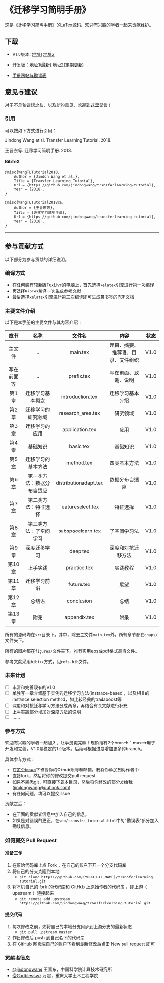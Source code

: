 # 《迁移学习简明手册》

这是《迁移学习简明手册》的LaTex源码。欢迎有兴趣的学者一起来贡献维护。

## 下载

- V1.0版本: [地址1](http://jd92.wang/assets/files/transfer_learning_tutorial_wjd.pdf)   [地址2](https://github.com/jindongwang/transferlearning-tutorial/releases)

- 开发版：[地址1(最新)](https://www.jianguoyun.com/p/DSI5P2YQjKnsBRiU_0w)    [地址2(定期更新)](https://github.com/jindongwang/transferlearning-tutorial/releases/tag/%E6%9C%80%E6%96%B0%E5%BC%80%E5%8F%91%E7%89%88)

- [手册网站与勘误表](http://t.cn/RmasEFe)

## 意见与建议

对于不足和错误之处，以及新的意见，欢迎到[这里](https://github.com/jindongwang/transferlearning-tutorial/issues/6)留言！

### 引用

可以按如下方式进行引用：

Jindong Wang et al. Transfer Learning Tutorial. 2018.

王晋东等. 迁移学习简明手册. 2018.

#### BibTeX

```
@misc{WangTLTutorial2018,
	Author = {Jindon Wang et al.},
	Title = {Transfer Learning Tutorial},
	Url = {https://github.com/jindongwang/transferlearning-tutorial},
	Year = {2018},
}

@misc{WangTLTutorial2018cn,
	Author = {王晋东等},
	Title = {迁移学习简明手册},
	Url = {https://github.com/jindongwang/transferlearning-tutorial},
	Year = {2018},
}
```

- - -

## 参与贡献方式

以下部分为参与贡献的详细说明。

### 编译方式

- 在任何装有较新版TexLive的电脑上，首先选择`xelatex`引擎进行第一次编译
- 再选择`BibTeX`编译一次生成参考文献
- 最后选择`xelatex`引擎进行第三次编译即可生成带书签的PDF文档

### 主要文件介绍

以下是本手册的主要文件与其内容介绍：

| 章节 | 名称 | 文件名 | 内容 | 状态 |
|:----------:|:--------------------------:|:---------------------:|:----------------------------------:|:----:|
| 主文件 | .. | main.tex | 题目、摘要、推荐语、目录、文件组织 | V1.0 |
| 写在前面等 | .. | prefix.tex | 写在前面、致谢、说明 | V1.0 |
| 第1章 | 迁移学习基本概念 | introduction.tex | 迁移学习基本介绍 | V1.0 |
| 第2章 | 迁移学习的研究领域 | research_area.tex | 研究领域 | V1.0 |
| 第3章 | 迁移学习的应用 | application.tex | 应用 | V1.0 |
| 第4章 | 基础知识 | basic.tex | 基础知识 | V1.0 |
| 第5章 | 迁移学习的基本方法 | method.tex | 四类基本方法 | V1.0 |
| 第6章 | 第一类方法：数据分布自适应 | distributionadapt.tex | 数据分布自适应 | V1.0 |
| 第7章 | 第二类方法：特征选择 | featureselect.tex | 特征选择 | V1.0 |
| 第8章 | 第三类方法：子空间学习 | subspacelearn.tex | 子空间学习法 | V1.0 |
| 第9章 | 深度迁移学习 | deep.tex | 深度和对抗迁移方法 | V1.0 |
| 第10章 | 上手实践 | practice.tex | 实践教程 | V1.0 |
| 第11章 | 迁移学习前沿 | future.tex | 展望 | V1.0 |
| 第12章 | 总结语 | conclusion | 总结 | V1.0 |
| 第13章 | 附录 | appendix.tex | 附录 | V1.0 |

所有的源码均在`src`目录下。其中，除去主文件`main.tex`外，所有章节都在`chaps/`文件夹下。

所有的图片都在`figures/`文件夹下。推荐实用eps或pdf格式高清文件。

参考文献采用`bibtex`方式，见`refs.bib`文件。

### 未来计划

- [ ] 丰富和完善现有的V1.0
- [ ] 单独写一章介绍基于实例的迁移学习方法(instance-based)，以及相关的instance selection method，如比较经典的tradaboost等
- [ ] 深度和对抗迁移学习方法分成两章，再结合有关文献进行补充
- [ ] 上手实践部分增加对深度方法的说明
- [ ] ……

### 参与方式

欢迎有兴趣的学者一起加入，让手册更完善！现阶段有2个branch：master用于开发和完善，V1.0是稳定的1.0版本。后续可根据进度增加更多的branch。

具体参与方式：

- 在[这个issue](https://github.com/jindongwang/transferlearning-tutorial/issues/1)下留言你的Github账号和邮箱，我将你添加到协作者中
- 直接fork，然后将你的修改提交pull request
- 如果不熟悉git，可直接下载本目录，然后将你修改的部分发给我(jindongwang@outlook.com)
- 有任何问题，均可以提交issue

贡献之后：
- 在下面的贡献者信息中加入自己的信息。
- 如果是对错误的更正，在`web/transfer_tutorial.html`中的"勘误表"部分加入勘误信息。

### 如何提交 Pull Request
#### 准备工作

1. 在原始代码库上点 Fork ，在自己的账户下开一个分支代码库
1. 将自己的分支克隆到本地
    * `git clone https://github.com/(YOUR_GIT_NAME)/transferlearning-tutorial.git`
1. 将本机自己的 fork 的代码库和 GitHub 上原始作者的代码库 ，即上游（ upstream ）连接起来
    * `git remote add upstream https://github.com/jindongwang/transferlearning-tutorial.git`

#### 提交代码
1. 每次修改之前，先将自己的本地分支同步到上游分支的最新状态
    * `git pull upstream master`
1. 作出修改后 push 到自己名下的代码库
1. 在 GitHub 网页端自己的账户下看到最新修改后点击 New pull request 即可

### 贡献者信息

- [@jindongwang](https://github.com/jindongwang) 王晋东，中国科学院计算技术研究所
- [@Godblesswz](https://github.com/Godblesswz) 万震，重庆大学土木工程学院
